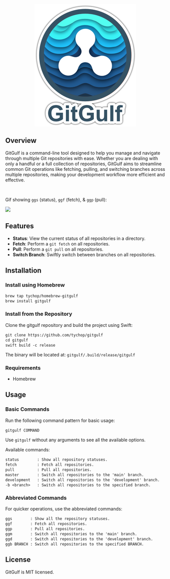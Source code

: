 
<p align="center">
  <img src="img/gitgulf_640.png" alt="GitGulf Logo" width="320">
</p>

## Overview

GitGulf is a command-line tool designed to help you manage and navigate through multiple Git repositories with ease. Whether you are dealing with only a handful or a full collection of repositories, GitGulf aims to streamline common Git operations like fetching, pulling, and switching branches across multiple repositories, making your development workflow more efficient and effective.

&nbsp;

Gif showing `ggs` (status), `ggf` (fetch), & `ggp` (pull):

<p align="left">
  <img src="img/gitgulf.gif" width="540">
</p>

## Features

- **Status**: View the current status of all repositories in a directory.
- **Fetch**: Perform a `git fetch` on all repositories.
- **Pull**: Perform a `git pull` on all repositories.
- **Switch Branch**: Swiftly switch between branches on all repositories.

## Installation

### Install using Homebrew

```shell
brew tap tychop/homebrew-gitgulf
brew install gitgulf
```

### Install from the Repository

Clone the gitgulf repository and build the project using Swift:

```shell
git clone https://github.com/tychop/gitgulf
cd gitgulf
swift build -c release
```

The binary will be located at: `gitgulf/.build/release/gitgulf`

### Requirements

- Homebrew

## Usage

### Basic Commands

Run the following command pattern for basic usage:

```shell
gitgulf COMMAND
```

Use `gitgulf` without any arguments to see all the available options.

Available commands:

```
status        : Show all repository statuses.
fetch         : Fetch all repositories.
pull          : Pull all repositories.
master        : Switch all repositories to the 'main' branch.
development   : Switch all repositories to the 'development' branch.
-b <branch>   : Switch all repositories to the specified branch.
```

### Abbreviated Commands

For quicker operations, use the abbreviated commands:

```
ggs        : Show all the repository statuses.
ggf        : Fetch all repositories.
ggp        : Pull all repositories.
ggm        : Switch all repositories to the 'main' branch.
ggd        : Switch all repositories to the 'development' branch.
ggb BRANCH : Switch all repositories to the specified BRANCH.
```

## License

GitGulf is MIT licensed.
